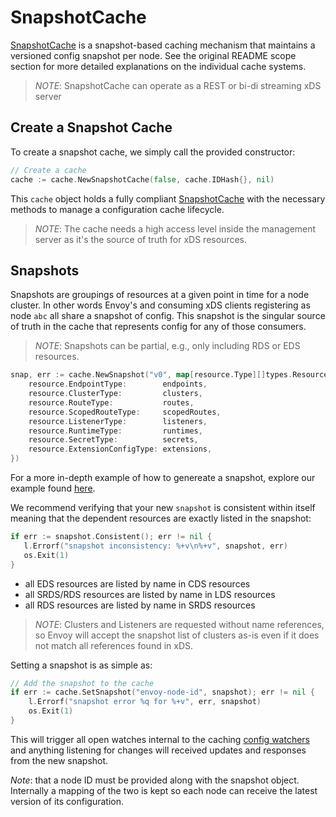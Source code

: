 # SnapshotCache

[SnapshotCache](https://github.com/Nordix/go-control-plane/blob/main/pkg/cache/v3/simple.go#L40) is a snapshot-based caching mechanism that maintains a versioned config snapshot per node. See the original README scope section for more detailed explanations on the individual cache systems.

> *NOTE*: SnapshotCache can operate as a REST or bi-di streaming xDS server

## Create a Snapshot Cache

To create a snapshot cache, we simply call the provided constructor:
```go
// Create a cache
cache := cache.NewSnapshotCache(false, cache.IDHash{}, nil)
```
This `cache` object holds a fully compliant [SnapshotCache](https://github.com/Nordix/go-control-plane/blob/main/pkg/cache/v3/simple.go#L40) with the necessary methods to manage a configuration cache lifecycle.

> *NOTE*: The cache needs a high access level inside the management server as it's the source of truth for xDS resources.

## Snapshots

Snapshots are groupings of resources at a given point in time for a node cluster. In other words Envoy's and consuming xDS clients registering as node `abc` all share a snapshot of config. This snapshot is the singular source of truth in the cache that represents config for any of those consumers.

> *NOTE*: Snapshots can be partial, e.g., only including RDS or EDS resources. 

```go
snap, err := cache.NewSnapshot("v0", map[resource.Type][]types.Resource{
    resource.EndpointType:        endpoints,
    resource.ClusterType:         clusters,
    resource.RouteType:           routes,
    resource.ScopedRouteType:     scopedRoutes,
    resource.ListenerType:        listeners,
    resource.RuntimeType:         runtimes,
    resource.SecretType:          secrets,
    resource.ExtensionConfigType: extensions,
})
```

For a more in-depth example of how to genereate a snapshot, explore our example found [here](https://github.com/Nordix/go-control-plane/blob/main/internal/example/resource.go#L168).

We recommend verifying that your new `snapshot` is consistent within itself meaning that the dependent resources are exactly listed in the snapshot:

```go
if err := snapshot.Consistent(); err != nil {
   l.Errorf("snapshot inconsistency: %+v\n%+v", snapshot, err)
   os.Exit(1)
}
```

- all EDS resources are listed by name in CDS resources
- all SRDS/RDS resources are listed by name in LDS resources
- all RDS resources are listed by name in SRDS resources

> *NOTE*: Clusters and Listeners are requested without name references, so Envoy will accept the snapshot list of clusters as-is even if it does not match all references found in xDS.

Setting a snapshot is as simple as:
```go
// Add the snapshot to the cache
if err := cache.SetSnapshot("envoy-node-id", snapshot); err != nil {
    l.Errorf("snapshot error %q for %+v", err, snapshot)
    os.Exit(1)
}
```

This will trigger all open watches internal to the caching [config watchers](https://github.com/Nordix/go-control-plane/blob/main/pkg/cache/v3/cache.go#L45) and anything listening for changes will received updates and responses from the new snapshot.

*Note*: that a node ID must be provided along with the snapshot object. Internally a mapping of the two is kept so each node can receive the latest version of its configuration.
